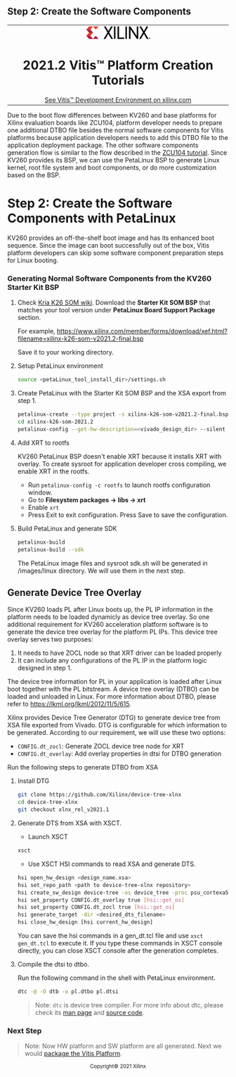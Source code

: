 <!--
# Copyright 2021 Xilinx Inc.
#
# Licensed under the Apache License, Version 2.0 (the "License");
# you may not use this file except in compliance with the License.
# You may obtain a copy of the License at
#
#     http://www.apache.org/licenses/LICENSE-2.0
#
# Unless required by applicable law or agreed to in writing, software
# distributed under the License is distributed on an "AS IS" BASIS,
# WITHOUT WARRANTIES OR CONDITIONS OF ANY KIND, either express or implied.
# See the License for the specific language governing permissions and
# limitations under the License.
-->

## Step 2: Create the Software Components


<table class="sphinxhide" width="100%">
 <tr width="100%">
    <td align="center"><img src="https://raw.githubusercontent.com/Xilinx/Image-Collateral/main/xilinx-logo.png" width="30%"/><h1>2021.2 Vitis™ Platform Creation Tutorials</h1>
    <a href="https://www.xilinx.com/products/design-tools/vitis.html">See Vitis™ Development Environment on xilinx.com</br></a>
    </td>
 </tr>
</table>

Due to the boot flow differences between KV260 and base platforms for Xilinx evaluation boards like ZCU104, platform developer needs to prepare one additional DTBO file besides the normal software components for Vitis platforms because application developers needs to add this DTBO file to the application deployment package. The other software components generation flow is similar to the flow described in the [ZCU104 tutorial](../../Introduction/02-Edge-AI-ZCU104/step2.md). Since KV260 provides its BSP, we can use the PetaLinux BSP to generate Linux kernel, root file system and boot components, or do more customization based on the BSP.

# Step 2: Create the Software Components with PetaLinux

KV260 provides an off-the-shelf boot image and has its enhanced boot sequence. Since the image can boot successfully out of the box, Vitis platform developers can skip some software component preparation steps for Linux booting.


### Generating Normal Software Components from the KV260 Starter Kit BSP

1. Check [Kria K26 SOM wiki](https://xilinx-wiki.atlassian.net/wiki/spaces/A/pages/1641152513/Kria+K26+SOM). Download the **Starter Kit SOM BSP** that matches your tool version under **PetaLinux Board Support Package** section.

    For example, https://www.xilinx.com/member/forms/download/xef.html?filename=xilinx-k26-som-v2021.2-final.bsp

    Save it to your working directory.

2. Setup PetaLinux environment

    ```bash
    source <petaLinux_tool_install_dir>/settings.sh
    ```

3. Create PetaLinux with the Starter Kit SOM BSP and the XSA export from step 1.

    ```bash
    petalinux-create --type project -s xilinx-k26-som-v2021.2-final.bsp
    cd xilinx-k26-som-2021.2
    petalinux-config --get-hw-description=<vivado_design_dir> --silent
    ```

4. Add XRT to rootfs

    KV260 PetaLinux BSP doesn't enable XRT because it installs XRT with overlay. To create sysroot for application developer cross compiling, we enable XRT in the rootfs.

    - Run `petalinux-config -c rootfs` to launch rootfs configuration window.
    - Go to **Filesystem packages -> libs -> xrt**
    - Enable `xrt`
    - Press Exit to exit configuration. Press Save to save the configuration.

5. Build PetaLinux and generate SDK

    ```bash
    petalinux-build
    petalinux-build --sdk
    ```

    The PetaLinux image files and sysroot sdk.sh will be generated in <PetaLinux Project>/images/linux directory. We will use them in the next step.


## Generate Device Tree Overlay

Since KV260 loads PL after Linux boots up, the PL IP information in the platform needs to be loaded dynamicly as device tree overlay. So one additional requirement for KV260 acceleration platform software is to generate the device tree overlay for the platform PL IPs. This device tree overlay serves two purposes:

1. It needs to have ZOCL node so that XRT driver can be loaded properly
2. It can include any configurations of the PL IP in the platform logic designed in step 1.

The device tree information for PL in your application is loaded after Linux boot together with the PL bitstream. A device tree overlay (DTBO) can be loaded and unloaded in Linux. For more information about DTBO, please refer to https://lkml.org/lkml/2012/11/5/615.

Xilinx provides Device Tree Generator (DTG) to generate device tree from XSA file exported from Vivado. DTG is configurable for which information to be generated. According to our requirement, we will use these two options:

- `CONFIG.dt_zocl`: Generate ZOCL device tree node for XRT
- `CONFIG.dt_overlay`: Add overlay properties in dtsi for DTBO generation

Run the following steps to generate DTBO from XSA

1. Install DTG

    ```bash
    git clone https://github.com/Xilinx/device-tree-xlnx
    cd device-tree-xlnx
    git checkout xlnx_rel_v2021.1
    ```

2. Generate DTS from XSA with XSCT.

   - Launch XSCT

    ```bash
    xsct
    ```

   - Use XSCT HSI commands to read XSA and generate DTS.

    ```bash
    hsi open_hw_design <design_name.xsa>
    hsi set_repo_path <path to device-tree-xlnx repository>
    hsi create_sw_design device-tree -os device_tree -proc psu_cortexa53_0
    hsi set_property CONFIG.dt_overlay true [hsi::get_os]
    hsi set_property CONFIG.dt_zocl true [hsi::get_os]
    hsi generate_target -dir <desired_dts_filename>
    hsi close_hw_design [hsi current_hw_design]
    ```

    You can save the hsi commands in a gen_dt.tcl file and use `xsct gen_dt.tcl` to execute it. If you type these commands in XSCT console directly, you can close XSCT console after the generation completes.

3. Compile the dtsi to dtbo.

    Run the following command in the shell with PetaLinux environment.

    ```bash
    dtc -@ -O dtb -o pl.dtbo pl.dtsi
    ```

    > Note: `dtc` is device tree compiler. For more info about dtc, please check its [man page](http://manpages.ubuntu.com/manpages/trusty/man1/dtc.1.html) and [source code](https://git.kernel.org/pub/scm/utils/dtc/dtc.git/tree/README?h=main).



### Next Step

> Note:  Now HW platform and SW platform are all generated. Next we would [package the Vitis Platform](step3.md).

<p class="sphinxhide" align="center"><sup>Copyright&copy; 2021 Xilinx</sup></p>
